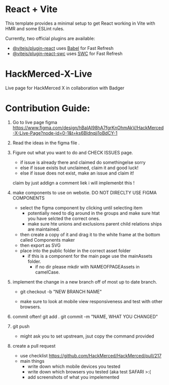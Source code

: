 # React + Vite

This template provides a minimal setup to get React working in Vite with HMR and some ESLint rules.

Currently, two official plugins are available:

- [@vitejs/plugin-react](https://github.com/vitejs/vite-plugin-react/blob/main/packages/plugin-react/README.md) uses [Babel](https://babeljs.io/) for Fast Refresh
- [@vitejs/plugin-react-swc](https://github.com/vitejs/vite-plugin-react-swc) uses [SWC](https://swc.rs/) for Fast Refresh
# HackMerced-X-Live
Live page for HackMerced X in collaboration with Badger


# Contribution Guide:

1. Go to live page figma https://www.figma.com/design/hBaIAl98hA7fgrKnOhmAkV/HackMerced-X-Live-Page?node-id=0-1&t=ks6Bldnqjj1oBdCY-1

2. Read the ideas in the figma file .

3. Figure out what you want to do and CHECK ISSUES page.  
    - if issue is already there and claimed do somethingelse sorry
    - else if issue exists but unclaimed,  claim it and good luck! 
    - else if issue does not exist, make an issue and claim it!

    claim by just addign a comment liek i will implemenbt this ! 

3. make components to use on webstie.  DO NOT DIRECLTY USE FIGMA COMPONENTS
    - select the figma component by clicking until selecting item
        - potentially need to dig around in the groups and make sure htat you have selcted the correct ones.  
        - make sure hte unions and exclusions parent child relations ships are maintained.
    - then create a copy of it and drag it to the white frame at the bottom called Components maker
    - then export as SVG
    - place into the public folder in the correct asset folder
        - if this is a component for the main page use the mainAssets folder.  
            - if no dir please mkdir with NAMEOFPAGEAssets in camelCase.
    
3. implement the change in a new branch off of most up to date branch.
    - git checkout -b "NEW BRANCH NAME"

    - make sure to look at mobile view responsiveness and test with other browsers.
    

4. commit often!    git add .   git commit -m "NAME, WHAT YOU CHANGED"  
5. git push
    - might ask you to set upstream, jsut copy the command provided

6. create a pull request 
    - use checklist https://github.com/HackMerced/HackMerced/pull/217
    - main things
        - write down which mobile devices you tested
        - write down which browsers you tested \(aka test SAFARI >:\(
        - add screenshots of what you impelemented




